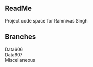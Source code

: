## ReadMe

Project code space for Ramnivas Singh

## Branches
Data606 </br>
Data607</br>
Miscellaneous <br>
